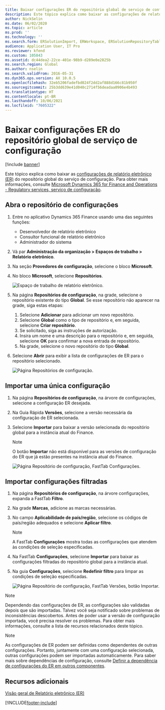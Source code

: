 ```yaml
---
title: Baixar configurações ER do repositório global de serviço de configuração
description: Este tópico explica como baixar as configurações de relatório eletrônico (ER) do repositório global do serviço de configuração.
author: NickSelin
ms.date: 06/02/2020
ms.topic: article
ms.prod: ''
ms.technology: ''
ms.search.form: ERSolutionImport, ERWorkspace, ERSolutionRepositoryTable
audience: Application User, IT Pro
ms.reviewer: kfend
ms.custom: 105843
ms.assetid: dc44dea2-22ce-401e-98b9-d289e0e2825b
ms.search.region: Global
ms.author: nselin
ms.search.validFrom: 2016-05-31
ms.dyn365.ops.version: AX 10.0.5
ms.openlocfilehash: 32eb5206fadefbd024f2dd2af888d166c81b950f
ms.sourcegitcommit: 25b3dd639e41d040c2714f56deadaa0906e4b493
ms.translationtype: HT
ms.contentlocale: pt-BR
ms.lasthandoff: 10/06/2021
ms.locfileid: "7605322"
---
```

# <a name="download-er-configurations-from-the-global-repository-of-configuration-service"></a>Baixar configurações ER do repositório global de serviço de configuração

[!include [banner](../includes/banner.md)]

Este tópico explica como baixar as [configurações de relatório eletrônico (ER)](general-electronic-reporting.md#Configuration) do repositório global do serviço de configuração. Para obter mais informações, consulte [Microsoft Dynamics 365 for Finance and Operations - Regulatory services, serviço de configuração](/business-applications-release-notes/october18/dynamics365-finance-operations/regulatory-service-configuration).

## <a name="open-configurations-repository"></a>Abra o repositório de configurações

1. Entre no aplicativo Dynamics 365 Finance usando uma das seguintes funções:

    - Desenvolvedor de relatório eletrônico
    - Consultor funcional de relatório eletrônico
    - Administrador do sistema

2. Vá par **Administração da organização > Espaços de trabalho > Relatório eletrônico**.
3. Na seção **Provedores de configuração**, selecione o bloco **Microsoft**.
3. No bloco **Microsoft**, selecione **Repositórios**.

    ![Espaço de trabalho de relatório eletrônico.](./media/er-download-configurations-global-repo-er-workspace.png)

4. Na página **Repositórios de configuração**, na grade, selecione o repositório existente do tipo **Global**. Se esse repositório não aparecer na grade, siga estas etapas:

    1. Selecione **Adicionar** para adicionar um novo repositório.
    2. Selecione **Global** como o tipo de repositório e, em seguida, selecione **Criar repositório**.
    3. Se solicitado, siga as instruções de autorização.
    4. Insira um nome e uma descrição para o repositório e, em seguida, selecione **OK** para confirmar a nova entrada de repositório.
    5. Na grade, selecione o novo repositório do tipo **Global**.

5. Selecione **Abrir** para exibir a lista de configurações de ER para o repositório selecionado.

    ![Página Repositórios de configuração.](./media/er-download-configurations-global-repo-repositories-list.png)

## <a name="import-a-single-configuration"></a>Importar uma única configuração

1. Na página **Repositórios de configuração**, na árvore de configurações, selecione a configuração ER desejada.
2. Na Guia Rápida **Versões**, selecione a versão necessária da configuração de ER selecionada.
3. Selecione **Importar** para baixar a versão selecionada do repositório global para a instância atual do Finance.

    > [!NOTE]
    > O botão **Importar** não está disponível para as versões de configuração do ER que já estão presentes na instância atual do Finance.

    ![Página Repositório de configuração, FastTab Configurações.](./media/er-download-configurations-global-repo-repository-content.png)

## <a name="import-filtered-configurations"></a>Importar configurações filtradas

1. Na página **Repositórios de configuração**, na árvore configurações, expanda a FastTab **Filtro**.
2. Na grade **Marcas**, adicione as marcas necessárias.
3. No campo **Aplicabilidade de país/região**, selecione os códigos de país/região adequados e selecione **Aplicar filtro**.

    > [!NOTE]
    > A FastTab **Configurações** mostra todas as configurações que atendem às condições de seleção especificadas.

4. Na FastTab **Configurações**, selecione **Importar** para baixar as configurações filtradas do repositório global para a instância atual.
5. Na guia **Configurações**, selecione **Redefinir filtro** para limpar as condições de seleção especificadas.

    ![Página Repositório de configuração, FastTab Versões, botão Importar.](./media/er-download-configurations-global-repo-filtered-configurations.png)

> [!NOTE]
> Dependendo das configurações de ER, as configurações são validadas depois que são importadas. Talvez você seja notificado sobre problemas de inconsistências descobertos. Antes de poder usar a versão de configuração importada, você precisa resolver os problemas. Para obter mais informações, consulte a lista de recursos relacionados deste tópico.

> [!NOTE]
> As configurações de ER podem ser definidas como dependentes de outras configurações. Portanto, juntamente com uma configuração selecionada, outras configurações podem ser importadas automaticamente. Para saber mais sobre dependências de configuração, consulte [Definir a dependência de configurações do ER em outros componentes](tasks/er-define-dependency-er-configurations-from-other-components-july-2017.md).

## <a name="additional-resources"></a>Recursos adicionais

[Visão geral de Relatório eletrônico (ER)](general-electronic-reporting.md)


[!INCLUDE[footer-include](../../../includes/footer-banner.md)]
